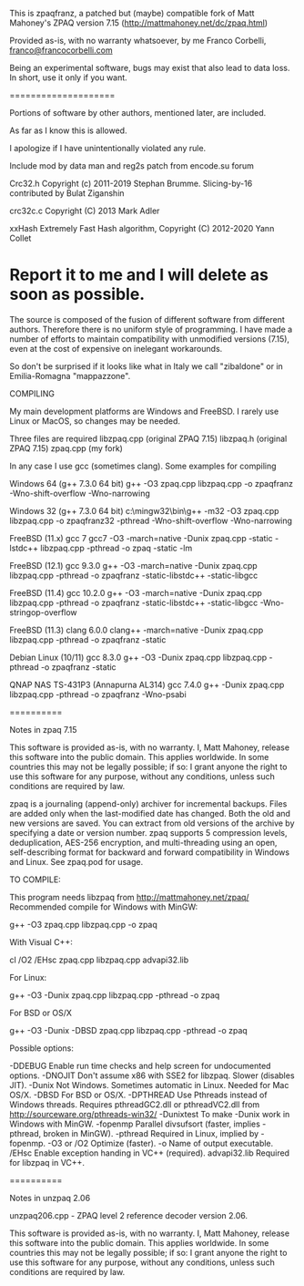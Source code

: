 This is zpaqfranz, a patched  but (maybe) compatible fork of 
Matt Mahoney's ZPAQ version 7.15 
(http://mattmahoney.net/dc/zpaq.html)

Provided as-is, with no warranty whatsoever, by me
Franco Corbelli, franco@francocorbelli.com

Being an experimental software, bugs may exist that also lead to data loss.
In short, use it only if you want.

====================

Portions of software by other authors, mentioned later, are included.

As far as I know this is allowed.

I apologize if I have unintentionally violated any rule.

Include mod by data man and reg2s patch from encode.su forum

Crc32.h   Copyright (c) 2011-2019 Stephan Brumme. 
Slicing-by-16 contributed by Bulat Ziganshin

crc32c.c  Copyright (C) 2013 Mark Adler

xxHash    Extremely Fast Hash algorithm, Copyright (C) 2012-2020 Yann Collet
 

Report it to me and I will delete as soon as possible.
===================

The source is composed of the fusion of different software from different authors. 
Therefore there is no uniform style of programming.
I have made a number of efforts to maintain compatibility 
with unmodified versions (7.15), 
even at the cost of expensive on inelegant workarounds.

So don't be surprised if it looks like what in Italy we call 
"zibaldone" or in Emilia-Romagna "mappazzone".

COMPILING

My main development platforms are Windows and FreeBSD.
I rarely use Linux or MacOS, so changes may be needed.

Three files are required 
libzpaq.cpp (original ZPAQ 7.15)
libzpaq.h (original ZPAQ 7.15)
zpaq.cpp (my fork)

In any case I use gcc (sometimes clang).
Some examples for compiling

Windows 64 (g++ 7.3.0 64 bit)
g++ -O3  zpaq.cpp libzpaq.cpp -o zpaqfranz -Wno-shift-overflow -Wno-narrowing

Windows 32 (g++ 7.3.0 64 bit)
c:\mingw32\bin\g++  -m32 -O3  zpaq.cpp libzpaq.cpp -o zpaqfranz32 -pthread -Wno-shift-overflow -Wno-narrowing

FreeBSD (11.x) gcc 7
gcc7 -O3 -march=native -Dunix zpaq.cpp -static -lstdc++ libzpaq.cpp -pthread -o zpaq -static -lm

FreeBSD (12.1) gcc 9.3.0
g++ -O3 -march=native -Dunix zpaq.cpp libzpaq.cpp -pthread -o zpaqfranz -static-libstdc++ -static-libgcc

FreeBSD (11.4) gcc 10.2.0
g++ -O3 -march=native -Dunix zpaq.cpp libzpaq.cpp -pthread -o zpaqfranz -static-libstdc++ -static-libgcc -Wno-stringop-overflow

FreeBSD (11.3) clang 6.0.0
clang++ -march=native -Dunix zpaq.cpp libzpaq.cpp -pthread -o zpaqfranz -static

Debian Linux (10/11) gcc 8.3.0
g++ -O3 -Dunix zpaq.cpp libzpaq.cpp -pthread -o zpaqfranz -static

QNAP NAS TS-431P3 (Annapurna AL314) gcc 7.4.0
g++ -Dunix zpaq.cpp libzpaq.cpp -pthread -o zpaqfranz -Wno-psabi


==========

Notes in zpaq 7.15

  This software is provided as-is, with no warranty.
  I, Matt Mahoney, release this software into
  the public domain.   This applies worldwide.
  In some countries this may not be legally possible; if so:
  I grant anyone the right to use this software for any purpose,
  without any conditions, unless such conditions are required by law.

zpaq is a journaling (append-only) archiver for incremental backups.
Files are added only when the last-modified date has changed. Both the old
and new versions are saved. You can extract from old versions of the
archive by specifying a date or version number. zpaq supports 5
compression levels, deduplication, AES-256 encryption, and multi-threading
using an open, self-describing format for backward and forward
compatibility in Windows and Linux. See zpaq.pod for usage.

TO COMPILE:

This program needs libzpaq from http://mattmahoney.net/zpaq/
Recommended compile for Windows with MinGW:

  g++ -O3 zpaq.cpp libzpaq.cpp -o zpaq

With Visual C++:

  cl /O2 /EHsc zpaq.cpp libzpaq.cpp advapi32.lib

For Linux:

  g++ -O3 -Dunix zpaq.cpp libzpaq.cpp -pthread -o zpaq

For BSD or OS/X

  g++ -O3 -Dunix -DBSD zpaq.cpp libzpaq.cpp -pthread -o zpaq

Possible options:

  -DDEBUG    Enable run time checks and help screen for undocumented options.
  -DNOJIT    Don't assume x86 with SSE2 for libzpaq. Slower (disables JIT).
  -Dunix     Not Windows. Sometimes automatic in Linux. Needed for Mac OS/X.
  -DBSD      For BSD or OS/X.
  -DPTHREAD  Use Pthreads instead of Windows threads. Requires pthreadGC2.dll
             or pthreadVC2.dll from http://sourceware.org/pthreads-win32/
  -Dunixtest To make -Dunix work in Windows with MinGW.
  -fopenmp   Parallel divsufsort (faster, implies -pthread, broken in MinGW).
  -pthread   Required in Linux, implied by -fopenmp.
  -O3 or /O2 Optimize (faster).
  -o         Name of output executable.
  /EHsc      Enable exception handing in VC++ (required).
  advapi32.lib  Required for libzpaq in VC++.


==========

Notes in unzpaq 2.06

unzpaq206.cpp - ZPAQ level 2 reference decoder version 2.06.

  This software is provided as-is, with no warranty.
  I, Matt Mahoney, release this software into
  the public domain.   This applies worldwide.
  In some countries this may not be legally possible; if so:
  I grant anyone the right to use this software for any purpose,
  without any conditions, unless such conditions are required by law.

 
